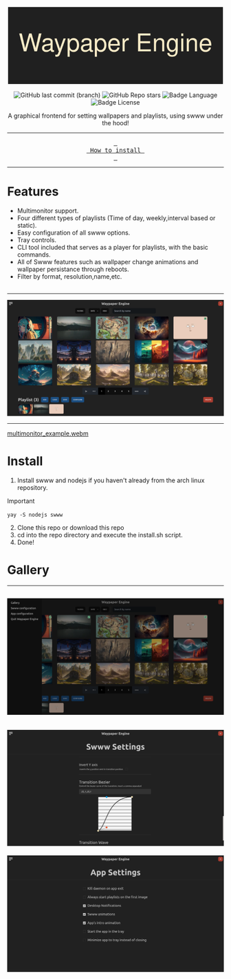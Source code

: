 <div align="center">
  <img src="./readme_files/Waypaper_Engine.png" width="500px" alt="banner"/>

![GitHub last commit (branch)](https://img.shields.io/github/last-commit/0bCdian/Waypaper-Engine/main)
![GitHub Repo stars](https://img.shields.io/github/stars/0bCdian/Waypaper-Engine)
![Badge Language](https://img.shields.io/github/languages/top/0bCdian/Waypaper-Engine)
![Badge License](https://img.shields.io/github/license/0bCdian/Waypaper-Engine)

  <p>A graphical frontend for setting wallpapers and playlists, using swww under the hood!</p>

---

[<kbd> <br> How to install <br> </kbd>](#Install)

---

</div>

# Features

- Multimonitor support.
- Four different types of playlists (Time of day, weekly,interval based or static).
- Easy configuration of all swww options.
- Tray controls.
- CLI tool included that serves as a player for playlists, with the basic commands.
- All of Swww features such as wallpaper change animations and wallpaper persistance through reboots.
- Filter by format, resolution,name,etc.
  <br>
  <br>

---
![screenshot](./readme_files/gallery.png)

---


[multimonitor_example.webm](https://github.com/0bCdian/Waypaper-Engine/assets/101421807/3e502407-6f35-48ea-af7e-73d42b88c9ba)



# Install

1) Install swww and nodejs if you haven't already from the arch linux repository.
>[!IMPORTANT] 
>``yay -S nodejs swww``
2) Clone this repo or download this repo
3) cd into the repo directory and execute the install.sh script.
4) Done!


# Gallery

---
![screenshot](./readme_files/sidebar.png)
---
![screenshot](./readme_files/swww_settings.png)
---
![screenshot](./readme_files/app_settings.png)


